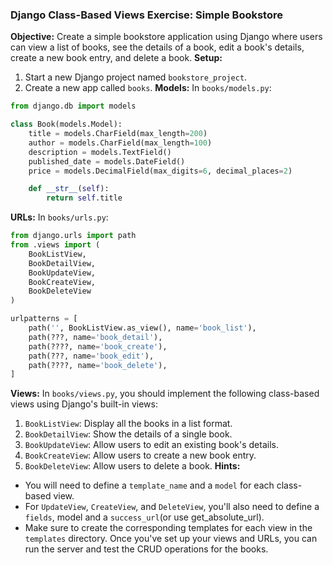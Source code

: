 ### Django Class-Based Views Exercise: Simple Bookstore
**Objective:**
Create a simple bookstore application using Django where users can view a list of books, see the details of a book, edit a book's details, create a new book entry, and delete a book.
**Setup:**
1. Start a new Django project named `bookstore_project`.
2. Create a new app called `books`.
**Models:**
In `books/models.py`:
```python
from django.db import models

class Book(models.Model):
    title = models.CharField(max_length=200)
    author = models.CharField(max_length=100)
    description = models.TextField()
    published_date = models.DateField()
    price = models.DecimalField(max_digits=6, decimal_places=2)

    def __str__(self):
        return self.title
```
**URLs:**
In `books/urls.py`:
```python
from django.urls import path
from .views import (
    BookListView,
    BookDetailView,
    BookUpdateView,
    BookCreateView,
    BookDeleteView
)

urlpatterns = [
    path('', BookListView.as_view(), name='book_list'),
    path(???, name='book_detail'),
    path(????, name='book_create'),
    path(???, name='book_edit'),
    path(????, name='book_delete'),
]
```
**Views:**
In `books/views.py`, you should implement the following class-based views using Django's built-in views:
1. `BookListView`: Display all the books in a list format.
2. `BookDetailView`: Show the details of a single book.
3. `BookUpdateView`: Allow users to edit an existing book's details.
4. `BookCreateView`: Allow users to create a new book entry.
5. `BookDeleteView`: Allow users to delete a book.
**Hints:**
- You will need to define a `template_name` and a `model` for each class-based view.
- For `UpdateView`, `CreateView`, and `DeleteView`, you'll also need to define a  `fields`, model and a `success_url`(or use get_absolute_url).
- Make sure to create the corresponding templates for each view in the `templates` directory.
Once you've set up your views and URLs, you can run the server and test the CRUD operations for the books.